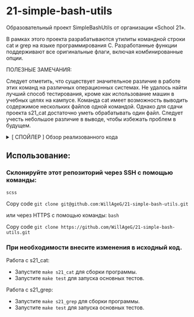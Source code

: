# 21-simple-bash-utils


Образовательный проект SimpleBashUtils от организации «School 21».


В рамках этого проекта разрабатываются утилиты командной строки cat и grep на языке программирования C. Разработанные функции поддерживают все оригинальные флаги, включая комбинированные опции.


ПОЛЕЗНЫЕ ЗАМЕЧАНИЯ:


Следует отметить, что существует значительное различие в работе этих команд на различных операционных системах. Не удалось найти лучший способ тестирования, кроме как использование машин в учебных целях на кампусе.
Команда cat имеет возможность выводить содержимое нескольких файлов одной командой. Однако для сдачи проекта s21_cat достаточно уметь обрабатывать один файл. Следует учесть небольшое различие в выводе, чтобы избежать проблем в будущем.


<details>
  <summary>[ СПОЙЛЕР ] Обзор реализованного кода</summary>
— Благодарим 21-SCHOOL за предоставленное задание и особые условия обучения ✌️🔥
</details>


## Использование:


### Склонируйте этот репозиторий через SSH с помощью команды: 
`scss`


Copy code
`git clone git@github.com:WillAgeG/21-simple-bash-utils.git`


или через HTTPS с помощью команды:
`bash`


Copy code
`git clone https://github.com/WillAgeG/21-simple-bash-utils.git`


### При необходимости внесите изменения в исходный код.


Работа с s21_cat:
 - Запустите `make s21_cat` для сборки программы.
 - Запустите `make test` для запуска основных тестов.


Работа с s21_grep:
 - Запустите `make s21_grep` для сборки программы.
 - Запустите `make test` для запуска основных тестов.
